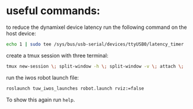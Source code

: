 # useful commands:
to reduce the dynamixel device  latency run the following command on the host device:
```bash
echo 1 | sudo tee /sys/bus/usb-serial/devices/ttyUSB0/latency_timer
```
create a tmux session with three terminal:
```bash
tmux new-session \; split-window -h \; split-window -v \; attach \;
```
run the iwos robot launch file:
```bash
roslaunch tuw_iwos_launches robot.launch rviz:=false
```
To show this again run `help`.
